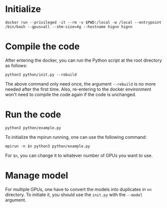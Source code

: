 # Initialize

```shell
docker run --privileged -it --rm -v $PWD:/local -w /local --entrypoint /bin/bash --gpus=all --shm-size=4g --hostname hignn hignn
```

# Compile the code

After entering the docker, you can run the Python script at the root directory as follows:
```shell
python3 python/init.py --rebuild
```

The above command only need once, the argument ``--rebuild`` is no more needed after the first time.  Also, re-entering to the docker environment won't need to compile the code again if the code is unchanged.

# Run the code

```shell
python3 python/example.py
```

To initialize the mpirun running, one can use the following command:
```shell
mpirun -n $n python3 python/example.py
```
For ``$n``, you can change it to whatever number of GPUs you want to use.

# Manage model
For multiple GPUs, one have to convert the models into duplicates in ``nn`` directory.  To initiate it, you should use the ``init.py`` with the ``--model`` argument.